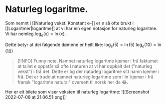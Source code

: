 # Naturleg logaritme.

Som nemnt i [[Naturleg vekst. Konstant e-]] er $e$ så ofte brukt i [[Logaritmer|logaritme]] at vi har ein egen notasjon for naturleg logaritme. Vi har nemleg $\log_e(x)=\ln(x)$. 

Dette betyr at dei følgende dømene er heilt like:
$\log_e(5)=\ln(5)$
$\log_e(10)=\ln(10)$

>[!INFO] Funny note.
>Namnet naturleg logaritme kjemer i frå faktumet at tallet $e$ oppstår så ofte i naturen at vi har oppkalt det ("naturleg vekst") i frå det. Dette er òg der naturleg logaritme sitt namn kjemer i frå. Det er trudd at namnet naturleg logaritme som i $\ln$ kjemer i frå fransk "logaritme natural" oversett til norsk her da 😂.

Her er eit bilete som viser veksten til naturleg logaritme:
![[Screenshot 2022-07-08 at 21.06.51.png]]